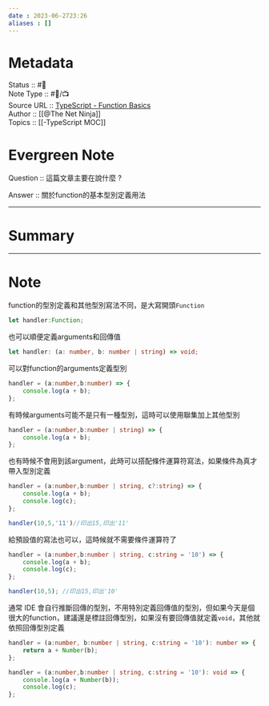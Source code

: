 ```yaml
---
date : 2023-06-2723:26
aliases : []
---
```

# Metadata
Status :: #🌱 <br>
Note Type :: #📨/📺 <br>
Source URL :: [TypeScript - Function Basics](https://youtu.be/jXoSaX_yFh4)<br>
Author :: [[@The Net Ninja]]<br>
Topics :: [[-TypeScript MOC]]  <br>

# Evergreen Note

Question :: 這篇文章主要在說什麼 ?

Answer :: 關於function的基本型別定義用法

---

# Summary 

---

# Note
function的型別定義和其他型別寫法不同，是大寫開頭`Function` 
```ts
let handler:Function;
```
也可以順便定義arguments和回傳值
```ts
let handler: (a: number, b: number | string) => void;
```
可以對function的arguments定義型別
```ts
handler = (a:number,b:number) => {
	console.log(a + b);
};
```
有時候arguments可能不是只有一種型別，這時可以使用聯集加上其他型別
```ts
handler = (a:number,b:number | string) => {
	console.log(a + b);
};
```
也有時候不會用到該argument，此時可以搭配條件運算符寫法，如果條件為真才帶入型別定義
```ts
handler = (a:number,b:number | string, c?:string) => {
	console.log(a + b);
	console.log(c);
};

handler(10,5,'11')//印出15,印出'11'
```
給預設值的寫法也可以，這時候就不需要條件運算符了
```ts
handler = (a:number,b:number | string, c:string = '10') => {
	console.log(a + b);
	console.log(c);
};

handler(10,5); //印出15,印出'10'
```
通常 IDE 會自行推斷回傳的型別，不用特別定義回傳值的型別，但如果今天是個很大的function，建議還是標註回傳型別，如果沒有要回傳值就定義`void`，其他就依照回傳型別定義
```ts
handler = (a:number, b:number | string, c:string = '10'): number => {
	return a + Number(b);
};

handler = (a:number,b:number | string, c:string = '10'): void => {
	console.log(a + Number(b));
	console.log(c);
};
```